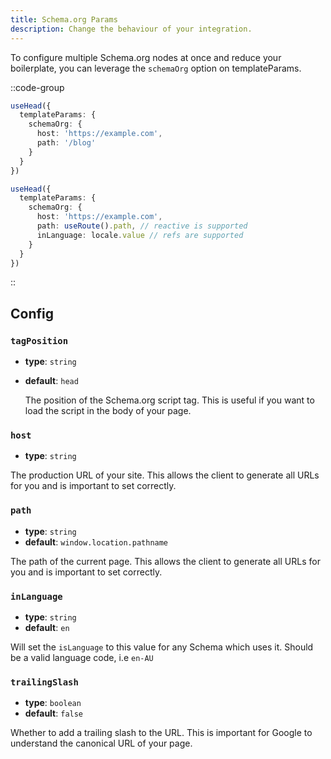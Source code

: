 ```yaml
---
title: Schema.org Params
description: Change the behaviour of your integration.
---
```


To configure multiple Schema.org nodes at once and reduce your boilerplate, you can leverage the
`schemaOrg` option on templateParams.

::code-group

```ts [useHead]
useHead({
  templateParams: {
    schemaOrg: {
      host: 'https://example.com',
      path: '/blog'
    }
  }
})
```

```ts [Vue]
useHead({
  templateParams: {
    schemaOrg: {
      host: 'https://example.com',
      path: useRoute().path, // reactive is supported
      inLanguage: locale.value // refs are supported
    }
  }
})
```

::

## Config

### `tagPosition`

  - **type**: `string`
  - **default**: `head`

    The position of the Schema.org script tag. This is useful if you want to load the script in the body of your page.

### `host`

  - **type**: `string`

  The production URL of your site. This allows the client to generate all URLs for you and is important to set correctly.

### `path`

  - **type**: `string`
  - **default**: `window.location.pathname`

  The path of the current page. This allows the client to generate all URLs for you and is important to set correctly.

### `inLanguage`

  - **type**: `string`
  - **default**: `en`

  Will set the `isLanguage` to this value for any Schema which uses it. Should be a valid language code, i.e `en-AU`

### `trailingSlash`

  - **type**: `boolean`
  - **default**: `false`

  Whether to add a trailing slash to the URL. This is important for Google to understand the canonical URL of your page.
